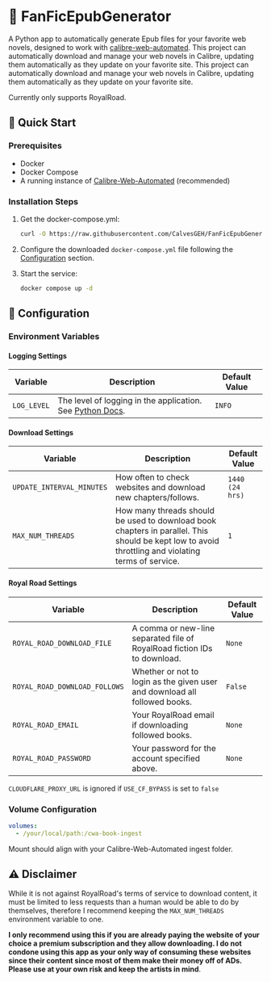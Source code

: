 # :book: FanFicEpubGenerator

A Python app to automatically generate Epub files for your favorite web novels, designed to work with [calibre-web-automated](https://github.com/crocodilestick/Calibre-Web-Automated). This project can automatically download and manage your web novels in Calibre, updating them automatically as they update on your favorite site. This project can automatically download and manage your web novels in Calibre, updating them automatically as they update on your favorite site.

Currently only supports RoyalRoad.

## :rocket: Quick Start

### Prerequisites

- Docker
- Docker Compose
- A running instance of [Calibre-Web-Automated](https://github.com/crocodilestick/Calibre-Web-Automated) (recommended)

### Installation Steps

1. Get the docker-compose.yml:

   ```bash
   curl -O https://raw.githubusercontent.com/CalvesGEH/FanFicEpubGenerator/refs/heads/main/docker-compose.yml
   ```

2. Configure the downloaded `docker-compose.yml` file following the [Configuration](#:wrench:-configuration) section.

3. Start the service:

   ```bash
   docker compose up -d
   ```

## :wrench: Configuration

### Environment Variables

#### Logging Settings

| Variable | Description | Default Value |
| --- | --- | --- |
| `LOG_LEVEL` | The level of logging in the application. See [Python Docs](https://docs.python.org/3/library/logging.html#logging-levels). | `INFO` |

#### Download Settings

| Variable | Description | Default Value |
| --- | --- | --- |
| `UPDATE_INTERVAL_MINUTES` | How often to check websites and download new chapters/follows. | `1440 (24 hrs)` |
| `MAX_NUM_THREADS` | How many threads should be used to download book chapters in parallel. This should be kept low to avoid throttling and violating terms of service. | `1` |


#### Royal Road Settings

| Variable | Description | Default Value |
| --- | --- | --- |
| `ROYAL_ROAD_DOWNLOAD_FILE` | A comma or new-line separated file of RoyalRoad fiction IDs to download. | `None` |
| `ROYAL_ROAD_DOWNLOAD_FOLLOWS` | Whether or not to login as the given user and download all followed books. | `False` |
| `ROYAL_ROAD_EMAIL`     | Your RoyalRoad email if downloading followed books. | `None` |
| `ROYAL_ROAD_PASSWORD`  | Your password for the account specified above. | `None` |

`CLOUDFLARE_PROXY_URL` is ignored if `USE_CF_BYPASS` is set to `false`

### Volume Configuration

```yaml
volumes:
  - /your/local/path:/cwa-book-ingest
```

Mount should align with your Calibre-Web-Automated ingest folder.

## :warning: Disclaimer

While it is not against RoyalRoad's terms of service to download content, it must be limited to less requests than a human would be able to do by themselves, therefore I recommend keeping the `MAX_NUM_THREADS` environment variable to one.

**I only recommend using this if you are already paying the website of your choice a premium subscription and they allow downloading. I do not condone using this app as your only way of consuming these websites since their content since most of them make their money off of ADs. Please use at your own risk and keep the artists in mind**.